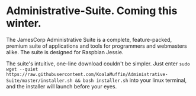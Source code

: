 # Administrative-Suite. Coming this winter.
The JamesCorp Administrative Suite is a complete, feature-packed, premium suite of applications and tools for programmers and webmasters alike. The suite is designed for Raspbian Jessie.

The suite's intuitive, one-line download couldn't be simpler. Just enter `sudo wget --quiet https://raw.githubusercontent.com/KoalaMuffin/Administrative-Suite/master/installer.sh && bash installer.sh` into your linux terminal, and the installer will launch before your eyes.

